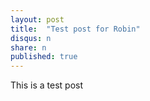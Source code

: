```yaml
---
layout: post
title:  "Test post for Robin"
disqus: n
share: n
published: true
---
```


This is a test post